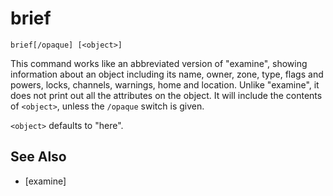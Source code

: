 # brief
`brief[/opaque] [<object>]`

This command works like an abbreviated version of "examine", showing information about an object including its name, owner, zone, type, flags and powers, locks, channels, warnings, home and location. Unlike "examine", it does not print out all the attributes on the object. It will include the contents of `<object>`, unless the `/opaque` switch is given.

`<object>` defaults to "here".


## See Also
- [examine]


